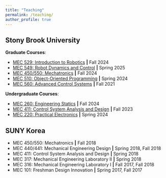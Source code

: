 ```yaml
---
title: "Teaching"
permalink: /teaching/
author_profile: true
---
```


## Stony Brook University
**Graduate Courses**:
* [MEC 529: Introduction to Robotics](/teaching/MEC529) **\|** Fall 2024
* [MEC 549: Robot Dynamics and Control](/teaching/MEC549) **\|** Spring 2025
* [MEC 450/550: Mechatronics](/teaching/MEC450_550) **\|** Fall 2024
* [MEC 510: Object-Oriented Programming](/teaching/MEC510) **\|** Spring 2024
* [MEC 560: Advanced Control Systems](https://aminfakhari.github.io/_pages/teaching/MEC560/MEC560_Syllabus_Fall2021.pdf) **\|** Fall 2021

**Undergraduate Courses**:
* [MEC 260: Engineering Statics](/teaching/MEC260) **\|** Fall 2024
* [MEC 411: Control System Analysis and Design](/teaching/MEC411) **\|** Fall 2023
* [MEC 220: Practical Electronics](/teaching/MEC220) **\|** Spring 2024

<!---
* MEC 440/441: Mechanical Engineering Design (Advisor) **\|** Spring 2022
-->

## SUNY Korea
* MEC 450/550: Mechatronics **\|** Fall 2018
* MEC 440/441: Mechanical Engineering Design **\|** Spring 2018, Fall 2018
* MEC 411: Control System Analysis and Design **\|** Spring 2018
* MEC 317: Mechanical Engineering Laboratory II **\|** Spring 2018
* MEC 316: Mechanical Engineering Laboratory I **\|** Fall 2017, Fall 2018
* MEC 101: Freshman Design Innovation **\|** Spring 2017, Fall 2017

<!---
## Other Teaching Experiences
* Advanced Vibrations **\|** Jami Institute of Technology, Iran **\|** Fall 2016
* Dynamics **\|** Azad University of Najafabad, Iran **\|** Fall 2014, Fall 2016

&nbsp; • &nbsp; Advanced Vibrations **\|** Jami Institute of Technology, Iran **\|** Fall 2016 \
&nbsp; • &nbsp; Dynamics **\|** Azad University of Najafabad, Iran **\|** Fall 2014, Fall 2016
-->
